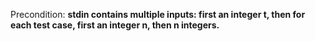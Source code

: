 Precondition: **stdin contains multiple inputs: first an integer t, then for each test case, first an integer n, then n integers.**